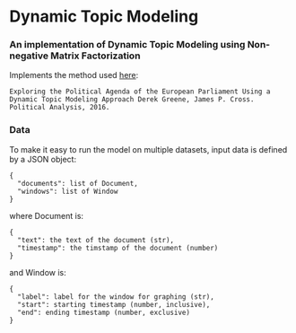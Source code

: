 # Dynamic Topic Modeling
### An implementation of Dynamic Topic Modeling using Non-negative Matrix Factorization

Implements the method used [here](http://arxiv.org/abs/1607.03055):
```
Exploring the Political Agenda of the European Parliament Using a Dynamic Topic Modeling Approach Derek Greene, James P. Cross. Political Analysis, 2016.
```

### Data

To make it easy to run the model on multiple datasets, input data is defined by a JSON object:
```
{
  "documents": list of Document,
  "windows": list of Window
}
```

where Document is:
```
{
  "text": the text of the document (str),
  "timestamp": the timstamp of the document (number)
}
```

and Window is:
```
{
  "label": label for the window for graphing (str),
  "start": starting timestamp (number, inclusive),
  "end": ending timestamp (number, exclusive)
}
```
